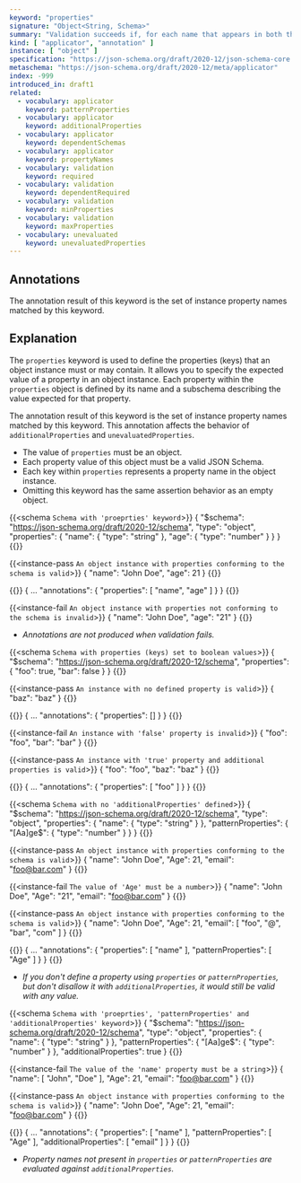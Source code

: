 ```yaml
---
keyword: "properties"
signature: "Object<String, Schema>"
summary: "Validation succeeds if, for each name that appears in both the instance and as a name within this keyword's value, the child instance for that name successfully validates against the corresponding schema."
kind: [ "applicator", "annotation" ]
instance: [ "object" ]
specification: "https://json-schema.org/draft/2020-12/json-schema-core.html#section-10.3.2.1"
metaschema: "https://json-schema.org/draft/2020-12/meta/applicator"
index: -999
introduced_in: draft1
related:
  - vocabulary: applicator
    keyword: patternProperties
  - vocabulary: applicator
    keyword: additionalProperties
  - vocabulary: applicator
    keyword: dependentSchemas
  - vocabulary: applicator
    keyword: propertyNames
  - vocabulary: validation
    keyword: required
  - vocabulary: validation
    keyword: dependentRequired
  - vocabulary: validation
    keyword: minProperties
  - vocabulary: validation
    keyword: maxProperties
  - vocabulary: unevaluated
    keyword: unevaluatedProperties
---
```


Annotations
-----------

The annotation result of this keyword is the set of instance property names matched by this keyword.

## Explanation

The `properties` keyword is used to define the properties (keys) that an object instance must or may contain. It allows you to specify the expected value of a property in an object instance. Each property within the `properties` object is defined by its name and a subschema describing the value expected for that property.

The annotation result of this keyword is the set of instance property names matched by this keyword. This annotation affects the behavior of `additionalProperties` and `unevaluatedProperties`.

* The value of `properties` must be an object.
* Each property value of this object must be a valid JSON Schema.
* Each key within `properties` represents a property name in the object instance.
* Omitting this keyword has the same assertion behavior as an empty object.


{{<schema `Schema with 'proeprties' keyword`>}}
{
  "$schema": "https://json-schema.org/draft/2020-12/schema",
  "type": "object",
  "properties": {
    "name": { "type": "string" },
    "age": { "type": "number" }
  }
}
{{</schema>}}

{{<instance-pass `An object instance with properties conforming to the schema is valid`>}}
{ "name": "John Doe", "age": 21 }
{{</instance-pass>}}

{{<instance-annotation>}}
{
  ...
  "annotations": {
    "properties": [ "name", "age" ]
  }
}
{{</instance-annotation>}}

{{<instance-fail `An object instance with properties not conforming to the schema is invalid`>}}
{ "name": "John Doe", "age": "21" }
{{</instance-fail>}}
* _Annotations are not produced when validation fails._

{{<schema `Schema with properties (keys) set to boolean values`>}}
{
  "$schema": "https://json-schema.org/draft/2020-12/schema",
  "properties": {
    "foo": true,
    "bar": false
  }
}
{{</schema>}}

{{<instance-pass `An instance with no defined property is valid`>}}
{ "baz": "baz" }
{{</instance-pass>}}

{{<instance-annotation>}}
{
  ...
  "annotations": {
    "properties": []
  }
}
{{</instance-annotation>}}

{{<instance-fail `An instance with 'false' property is invalid`>}}
{ "foo": "foo", "bar": "bar" }
{{</instance-fail>}}

{{<instance-pass `An instance with 'true' property and additional properties is valid`>}}
{ "foo": "foo", "baz": "baz" }
{{</instance-pass>}}

{{<instance-annotation>}}
{
  ...
  "annotations": {
    "properties": [ "foo" ]
  }
}
{{</instance-annotation>}}

{{<schema `Schema with no 'additionalProperties' defined`>}}
{
  "$schema": "https://json-schema.org/draft/2020-12/schema",
  "type": "object",
  "properties": {
    "name": { "type": "string" }
  },
  "patternProperties": {
    "[Aa]ge$": { "type": "number" }
  }
}
{{</schema>}}

{{<instance-pass `An object instance with properties conforming to the schema is valid`>}}
{
  "name": "John Doe",
  "Age": 21,
  "email": "foo@bar.com"
}
{{</instance-pass>}}

{{<instance-fail `The value of 'Age' must be a number`>}}
{
  "name": "John Doe",
  "Age": "21",
  "email": "foo@bar.com"
}
{{</instance-fail>}}

{{<instance-pass `An object instance with properties conforming to the schema is valid`>}}
{
  "name": "John Doe",
  "Age": 21,
  "email": [ "foo", "@", "bar", "com" ]
}
{{</instance-pass>}}

{{<instance-annotation>}}
{
  ...
  "annotations": {
    "properties": [ "name" ],
    "patternProperties": [ "Age" ]
  }
}
{{</instance-annotation>}}

* _If you don't define a property using `properties` or `patternProperties`, but don't disallow it with `additionalProperties`, it would still be valid with any value._

{{<schema `Schema with 'proeprties', 'patternProperties' and 'additionalProperties' keyword`>}}
{
  "$schema": "https://json-schema.org/draft/2020-12/schema",
  "type": "object",
  "properties": {
    "name": { "type": "string" }
  },
  "patternProperties": {
    "[Aa]ge$": { "type": "number" }
  },
  "additionalProperties": true
}
{{</schema>}}

{{<instance-fail `The value of the 'name' property must be a string`>}}
{
  "name": [ "John", "Doe" ],
  "Age": 21,
  "email": "foo@bar.com"
}
{{</instance-fail>}}

{{<instance-pass `An object instance with properties conforming to the schema is valid`>}}
{
  "name": "John Doe",
  "Age": 21,
  "email": "foo@bar.com"
}
{{</instance-pass>}}

{{<instance-annotation>}}
{
  ...
  "annotations": {
    "properties": [ "name" ],
    "patternProperties": [ "Age" ],
    "additionalProperties": [ "email" ]
  }
}
{{</instance-annotation>}}
* _Property names not present in `properties` or `patternProperties` are evaluated against `additionalProperties`._